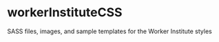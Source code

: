 workerInstituteCSS
==================

SASS files, images, and sample templates for the Worker Institute styles